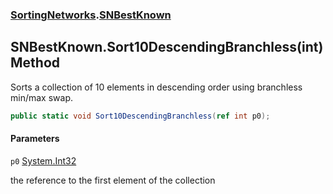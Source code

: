 ### [SortingNetworks](SortingNetworks.md 'SortingNetworks').[SNBestKnown](SortingNetworks.SNBestKnown.md 'SortingNetworks.SNBestKnown')

## SNBestKnown.Sort10DescendingBranchless(int) Method

Sorts a collection of 10 elements in descending order using branchless min/max swap.

```csharp
public static void Sort10DescendingBranchless(ref int p0);
```
#### Parameters

<a name='SortingNetworks.SNBestKnown.Sort10DescendingBranchless(int).p0'></a>

`p0` [System.Int32](https://docs.microsoft.com/en-us/dotnet/api/System.Int32 'System.Int32')

the reference to the first element of the collection